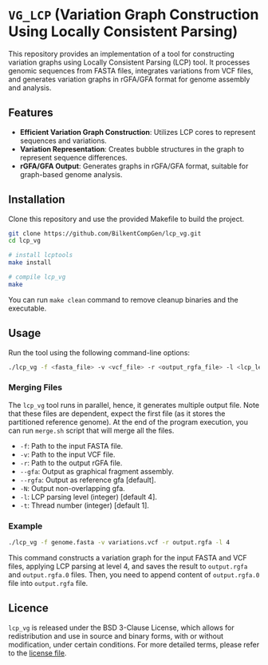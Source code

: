 # `VG_LCP` (Variation Graph Construction Using Locally Consistent Parsing)  

This repository provides an implementation of a tool for constructing variation graphs using Locally Consistent Parsing (LCP) tool. It processes genomic sequences from FASTA files, integrates variations from VCF files, and generates variation graphs in rGFA/GFA format for genome assembly and analysis.

## Features

- **Efficient Variation Graph Construction**: Utilizes LCP cores to represent sequences and variations.
- **Variation Representation**: Creates bubble structures in the graph to represent sequence differences.
- **rGFA/GFA Output**: Generates graphs in rGFA/GFA format, suitable for graph-based genome analysis.

## Installation

Clone this repository and use the provided Makefile to build the project.  

```sh
git clone https://github.com/BilkentCompGen/lcp_vg.git
cd lcp_vg

# install lcptools
make install

# compile lcp_vg
make
```

You can run `make clean` command to remove cleanup binaries and the executable.

## Usage

Run the tool using the following command-line options:

```sh
./lcp_vg -f <fasta_file> -v <vcf_file> -r <output_rgfa_file> -l <lcp_level> [--rgfa | --gfa]
```

### Merging Files

The `lcp_vg` tool runs in parallel, hence, it generates multiple output file. Note that these files are dependent, expect the first file (as it stores the partitioned reference genome). At the end of the program execution, you can run `merge.sh` script that will merge all the files.

- `-f`: Path to the input FASTA file.
- `-v`: Path to the input VCF file.
- `-r`: Path to the output rGFA file.
- `--gfa`: Output as graphical fragment assembly.
- `--rgfa`: Output as reference gfa [default].
- `-N`: Output non-overlapping gfa.
- `-l`: LCP parsing level (integer) [default 4].
- `-t`: Thread number (integer) [default 1].

### Example

```sh
./lcp_vg -f genome.fasta -v variations.vcf -r output.rgfa -l 4
```

This command constructs a variation graph for the input FASTA and VCF files, applying LCP parsing at level 4, and saves the result to `output.rgfa` and `output.rgfa.0` files. Then, you need to append content of `output.rgfa.0` file into `output.rgfa` file.

## Licence

`lcp_vg` is released under the BSD 3-Clause License, which allows for redistribution and use in source and binary forms, with or without modification, under certain conditions. For more detailed terms, please refer to the [license file](https://github.com/BilkentCompGen/lcp_vg/blob/main/LICENSE).